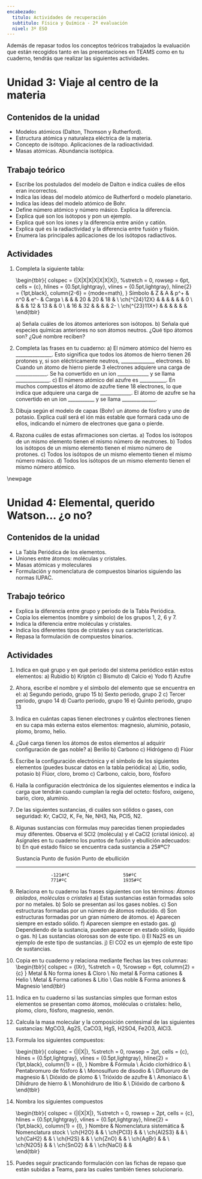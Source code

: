 ```yaml
---
encabezado:
  titulo: Actividades de recuperación
  subtitulo: Física y Química - 2ª evaluación
  nivel: 3º ESO
---
```


Además de repasar todos los conceptos teóricos trabajados la evaluación que están recogidos tanto en las presentaciones en TEAMS como en tu cuaderno, tendrás que realizar las siguientes actividades. 

# Unidad 3: Viaje al centro de la materia

## Contenidos de la unidad

-   Modelos atómicos (Dalton, Thomson y Rutherford).
-   Estructura atómica y naturaleza eléctrica de la materia.
-   Concepto de isótopo. Aplicaciones de la radioactividad.
-   Masas atómicas. Abundancia isotópica.


## Trabajo teórico

-   Escribe los postulados del modelo de Dalton e indica cuáles de ellos eran incorrectos.
-   Indica las ideas del modelo atómico de Rutherford o modelo planetario.
-   Indica las ideas del modelo atómico de Bohr.
-   Define número atómico y número másico. Explica la diferencia.
-   Explica qué son los isótopos y pon un ejemplo.
-   Explica qué son los iones y la diferencia entre anión y catión.
-   Explica qué es la radiactividad y la diferencia entre fusión y fisión.
-   Enumera las principales aplicaciones de los isótopos radiactivos.

## Actividades

1.  Completa la siguiente tabla:
    
    \begin{tblr}{
        colspec = {|X|X|X|X|X|X|X|},
        %stretch = 0,
        rowsep = 6pt,
        cells = {c},
        hlines = {0.5pt,lightgray},
        vlines = {0.5pt,lightgray},
        hline{2} = {1pt,black},
        column{2-6} = {mode=math},
    }
        Símbolo            &   Z   &   A   &  p^+  &  n^0  & e^- & Carga  \\
                           &       &       &  20   &   20  & 18  &        \\
         \ch{^{24}12X}     &       &       &       &       &     &  0     \\
                           &       &       &  12   &   13  &     &  0     \\
                           &  16   &  32   &       &       &     &  2-    \\
         \ch{^{23}11X+}    &       &       &       &       &     &
    \end{tblr}

    a)  Señala cuáles de los átomos anteriores son isótopos. 
    b)	Señala qué especies químicas anteriores no son átomos neutros. ¿Qué tipo átomos son? ¿Qué nombre reciben?

2.  Completa las frases en tu cuaderno:
    a)  El número atómico del hierro es _______________. Esto significa que todos los átomos de hierro tienen 26 protones y, si son eléctricamente neutros, ______________ electrones.
    b)  Cuando un átomo de hierro pierde 3 electrones adquiere una carga de _____________. Se ha convertido en un ion _____________ y se llama ______________.
    c)  El número atómico del azufre es ___________. En muchos compuestos el átomo de azufre tiene 18 electrones, lo que indica que adquiere una carga de _____________. El átomo de azufre se ha convertido en un ion ___________ y se llama ______________.

3.  Dibuja según el modelo de capas (Bohr) un átomo de fósforo y uno de potasio. Explica cuál será el ión más estable que formará cada uno de ellos, indicando el número de electrones que gana o pierde.

4.  Razona cuáles de estas afirmaciones son ciertas.
    a)  Todos los isótopos de un mismo elemento tienen el mismo número de neutrones.
    b)  Todos los isótopos de un mismo elemento tienen el mismo número de protones.
    c)  Todos los isótopos de un mismo elemento tienen el mismo número másico.
    d)  Todos los isótopos de un mismo elemento tienen el mismo número atómico.

\newpage

# Unidad 4: Elemental, querido Watson... ¿o no?

## Contenidos de la unidad

-   La Tabla Periódica de los elementos.
-   Uniones entre átomos: moléculas y cristales. 
-   Masas atómicas y moleculares
-   Formulación y nomenclatura de compuestos binarios siguiendo las normas IUPAC.

## Trabajo teórico

-   Explica la diferencia entre grupo y periodo de la Tabla Periódica.
-   Copia los elementos (nombre y símbolo) de los grupos 1, 2, 6 y 7.
-   Indica la diferencia entre moléculas y cristales.
-   Indica los diferentes tipos de cristales y sus características.
-   Repasa la formulación de compuestos binarios.

## Actividades

1.  Indica en qué grupo y en qué periodo del sistema periódico están estos elementos:
    a)  Rubidio
    b)  Kriptón
    c)  Bismuto
    d)  Calcio
    e)  Yodo
    f)  Azufre

2.  Ahora, escribe el nombre y el símbolo del elemento que se encuentra en el: 
    a)  Segundo periodo, grupo 15
    b)  Sexto periodo, grupo 2
    c)  Tercer periodo, grupo 14
    d)  Cuarto periodo, grupo 16
    e)  Quinto periodo, grupo 13

8.  Indica en cuántas capas tienen electrones y cuántos electrones tienen en su capa más externa estos elementos: magnesio, aluminio, potasio, plomo, bromo, helio.

9.  ¿Qué carga tienen los átomos de estos elementos al adquirir configuración de gas noble?
    a)  Berilio
    b)  Carbono
    c)  Hidrógeno
    d)  Flúor

14. Escribe la configuración electrónica y el símbolo de los siguientes elementos (puedes buscar datos en la tabla periódica)
    a)  Litio, sodio, potasio
    b)  Flúor, cloro, bromo
    c)  Carbono, calcio, boro, fósforo

15. Halla la configuración electrónica de los siguientes elementos e indica la carga que tendrán cuando cumplan la regla del octeto: fósforo, oxígeno, bario, cloro, aluminio.

10. De las siguientes sustancias, di cuáles son sólidos o gases, con seguridad: Kr, CaCl2, K, Fe, Ne, NH3, Na, PCl5, N2.

11. Algunas sustancias con fórmulas muy parecidas tienen propiedades muy diferentes. Observa el SCl2 (molécula) y el CaCl2 (cristal iónico). 
    a)  Asígnales en tu cuaderno los puntos de fusión y ebullición adecuados:
    b)  En qué estado físico se encuentra cada sustancia a 25#ºC?

    Sustancia       Punto de fusión       Punto de ebullición
    ----------    -------------------   -----------------------
                     -121#ºC                    59#ºC
                     771#ºC                     1935#ºC

13. Relaciona en tu cuaderno las frases siguientes con los términos: *Átomos aislados*, *moléculas* o *cristales* 
    a)  Estas sustancias están formadas solo por no metales. 
    b)  Solo se presentan así los gases nobles. 
    c)  Son estructuras formadas por un número de átomos reducido. 
    d)  Son estructuras formadas por un gran número de átomos. 
    e)  Aparecen siempre en estado sólido. 
    f)  Aparecen siempre en estado gas. 
    g)  Dependiendo de la sustancia, pueden aparecer en estado sólido, líquido o gas.
    h)  Las sustancias olorosas son de este tipo.
    i)  El Na2S es un ejemplo de este tipo de sustancias. 
    j)  El CO2 es un ejemplo de este tipo de sustancias. 

16. Copia en tu cuaderno y relaciona mediante flechas las tres columnas:
    \begin{tblr}{
        colspec = {lXr},
        %stretch = 0,
        %rowsep = 6pt,
        column{2} = {c}
    }
        Metal        &    No forma iones          &         Cloro   \\
        No metal     &    Forma cationes          &         Helio   \\
        Metal        &    Forma cationes          &         Litio   \\
        Gas noble    &    Forma aniones           &      Magnesio
    \end{tblr}

17. Indica en tu cuaderno si las sustancias simples que forman estos elementos se presentan como átomos, moléculas o cristales: helio, plomo, cloro, fósforo, magnesio, xenón.

18. Calcula la masa molecular y la composición centesimal de las siguientes sustancias: MgCO3, Ag2S, CaCO3, HgS, H2SO4, Fe2O3, AlCl3.

18. Formula los siguientes compuestos:

    \begin{tblr}{
        colspec = {|l|X|},
        %stretch = 0,
        rowsep = 2pt,
        cells = {c},
        hlines = {0.5pt,lightgray},
        vlines = {0.5pt,lightgray},
        hline{2} = {1pt,black},
        column{1} = {l},
    }
        Nombre                  &   Fórmula \\
        Ácido clorhídrico       &           \\
        Pentabromuro de fósforo &           \\
        Monosulfuro de disodio  &           \\
        Difluoruro de magnesio  &           \\
        Dióxido de plomo        &           \\
        Trióxido de azufre      &           \\
        Amoniaco                &           \\
        Dihidruro de hierro     &           \\
        Monohidruro de litio    &           \\
        Dióxido de carbono      &           
    \end{tblr}

19. Nombra los siguientes compuestos
    
    \begin{tblr}{
        colspec = {|l|X|X|},
        %stretch = 0,
        rowsep = 2pt,
        cells = {c},
        hlines = {0.5pt,lightgray},
        vlines = {0.5pt,lightgray},
        hline{2} = {1pt,black},
        column{1} = {l},
    }
        Nombre       &  Nomenclatura sistemática  &  Nomenclatura stock  \\
        \ch{H2O}     &                            &                      \\
        \ch{PCl3}    &                            &                      \\
        \ch{Al2S3}   &                            &                      \\
        \ch{CaH2}    &                            &                      \\
        \ch{H2S}     &                            &                      \\
        \ch{ZnO}     &                            &                      \\
        \ch{AgBr}    &                            &                      \\
        \ch{N2O5}    &                            &                      \\
        \ch{SnO2}    &                            &                      \\
        \ch{NaCl}    &                            &                      
    \end{tblr}

20. Puedes seguir practicando formulación con las fichas de repaso que están subidas a Teams, para las cuales también tienes solucionario.